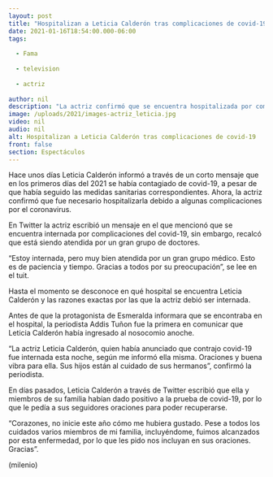 ```yaml
---
layout: post
title: "Hospitalizan a Leticia Calderón tras complicaciones de covid-19"
date: 2021-01-16T18:54:00.000-06:00
tags:
  
  - Fama
  
  - television
  
  - actriz
  
author: nil
description: "La actriz confirmó que se encuentra hospitalizada por complicaciones del covid-19. "
image: /uploads/2021/images-actriz_leticia.jpg
video: nil
audio: nil
alt: Hospitalizan a Leticia Calderón tras complicaciones de covid-19
front: false
section: Espectáculos
---
```


Hace unos días Leticia Calderón informó a través de un corto mensaje que en los primeros días del 2021 se había contagiado de covid-19, a pesar de que había seguido las medidas sanitarias correspondientes. Ahora, la actriz confirmó que fue necesario hospitalizarla debido a algunas complicaciones por el coronavirus. 

En Twitter la actriz escribió un mensaje en el que mencionó que se encuentra internada por complicaciones del covid-19, sin embargo, recalcó que está siendo atendida por un gran grupo de doctores. 

“Estoy internada, pero muy bien atendida por un gran grupo médico. Esto es de paciencia y tiempo. Gracias a todos por su preocupación”, se lee en el tuit. 

Hasta el momento se desconoce en qué hospital se encuentra Leticia Calderón y las razones exactas por las que la actriz debió ser internada. 

Antes de que la protagonista de Esmeralda informara que se encontraba en el hospital, la periodista Addis Tuñon fue la primera en comunicar que Leticia Calderón había ingresado al nosocomio anoche. 

“La actriz Leticia Calderón, quien había anunciado que contrajo covid-19 fue internada esta noche, según me informó ella misma. Oraciones y buena vibra para ella. Sus hijos están al cuidado de sus hermanos”, confirmó la periodista. 

En días pasados, Leticia Calderón a través de Twitter escribió que ella y miembros de su familia habían dado positivo a la prueba de covid-19, por lo que le pedía a sus seguidores oraciones para poder recuperarse. 

“Corazones, no inicie este año cómo me hubiera gustado. Pese a todos los cuidados varios miembros de mi familia, incluyéndome, fuimos alcanzados por esta enfermedad, por lo que les pido nos incluyan en sus oraciones. Gracias”. 

(milenio)